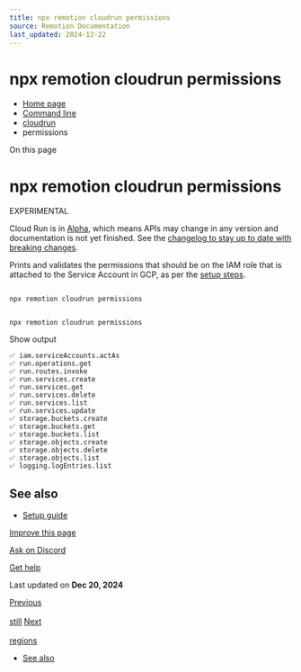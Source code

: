 ```yaml
---
title: npx remotion cloudrun permissions
source: Remotion Documentation
last_updated: 2024-12-22
---
```


# npx remotion cloudrun permissions

- [Home page](/)
- [Command line](/docs/cli/)
- [cloudrun](/docs/cloudrun/cli)
- permissions

On this page

# npx remotion cloudrun permissions

EXPERIMENTAL

Cloud Run is in [Alpha](/docs/cloudrun-alpha), which means APIs may change in any version and documentation is not yet finished. See the [changelog to stay up to date with breaking changes](https://remotion.dev/changelog).

Prints and validates the permissions that should be on the IAM role that is attached to the Service Account in GCP, as per the [setup steps](/docs/cloudrun/setup).

```

npx remotion cloudrun permissions
```

```

npx remotion cloudrun permissions
```

Show output

```
✅ iam.serviceAccounts.actAs
✅ run.operations.get
✅ run.routes.invoke
✅ run.services.create
✅ run.services.get
✅ run.services.delete
✅ run.services.list
✅ run.services.update
✅ storage.buckets.create
✅ storage.buckets.get
✅ storage.buckets.list
✅ storage.objects.create
✅ storage.objects.delete
✅ storage.objects.list
✅ logging.logEntries.list

```

## See also [​](\#see-also "Direct link to See also")

- [Setup guide](/docs/cloudrun/setup)

[Improve this page](https://github.com/remotion-dev/remotion/edit/main/packages/docs/docs/cloudrun/cli/permissions.mdx)

[Ask on Discord](https://remotion.dev/discord)

[Get help](/docs/get-help)

Last updated on **Dec 20, 2024**

[Previous\
\
still](/docs/cloudrun/cli/still) [Next\
\
regions](/docs/cloudrun/cli/regions)

- [See also](#see-also)
